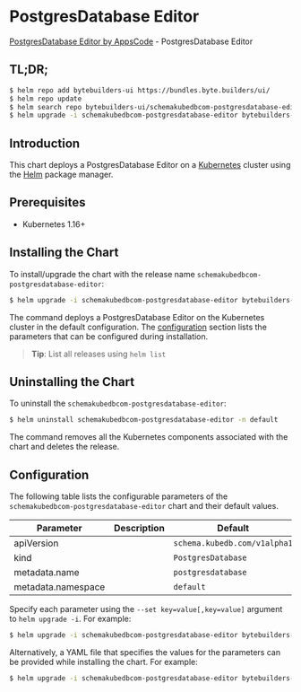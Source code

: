 # PostgresDatabase Editor

[PostgresDatabase Editor by AppsCode](https://byte.builders) - PostgresDatabase Editor

## TL;DR;

```bash
$ helm repo add bytebuilders-ui https://bundles.byte.builders/ui/
$ helm repo update
$ helm search repo bytebuilders-ui/schemakubedbcom-postgresdatabase-editor --version=v0.4.7
$ helm upgrade -i schemakubedbcom-postgresdatabase-editor bytebuilders-ui/schemakubedbcom-postgresdatabase-editor -n default --create-namespace --version=v0.4.7
```

## Introduction

This chart deploys a PostgresDatabase Editor on a [Kubernetes](http://kubernetes.io) cluster using the [Helm](https://helm.sh) package manager.

## Prerequisites

- Kubernetes 1.16+

## Installing the Chart

To install/upgrade the chart with the release name `schemakubedbcom-postgresdatabase-editor`:

```bash
$ helm upgrade -i schemakubedbcom-postgresdatabase-editor bytebuilders-ui/schemakubedbcom-postgresdatabase-editor -n default --create-namespace --version=v0.4.7
```

The command deploys a PostgresDatabase Editor on the Kubernetes cluster in the default configuration. The [configuration](#configuration) section lists the parameters that can be configured during installation.

> **Tip**: List all releases using `helm list`

## Uninstalling the Chart

To uninstall the `schemakubedbcom-postgresdatabase-editor`:

```bash
$ helm uninstall schemakubedbcom-postgresdatabase-editor -n default
```

The command removes all the Kubernetes components associated with the chart and deletes the release.

## Configuration

The following table lists the configurable parameters of the `schemakubedbcom-postgresdatabase-editor` chart and their default values.

|     Parameter      | Description |                 Default                 |
|--------------------|-------------|-----------------------------------------|
| apiVersion         |             | <code>schema.kubedb.com/v1alpha1</code> |
| kind               |             | <code>PostgresDatabase</code>           |
| metadata.name      |             | <code>postgresdatabase</code>           |
| metadata.namespace |             | <code>default</code>                    |


Specify each parameter using the `--set key=value[,key=value]` argument to `helm upgrade -i`. For example:

```bash
$ helm upgrade -i schemakubedbcom-postgresdatabase-editor bytebuilders-ui/schemakubedbcom-postgresdatabase-editor -n default --create-namespace --version=v0.4.7 --set apiVersion=schema.kubedb.com/v1alpha1
```

Alternatively, a YAML file that specifies the values for the parameters can be provided while
installing the chart. For example:

```bash
$ helm upgrade -i schemakubedbcom-postgresdatabase-editor bytebuilders-ui/schemakubedbcom-postgresdatabase-editor -n default --create-namespace --version=v0.4.7 --values values.yaml
```
